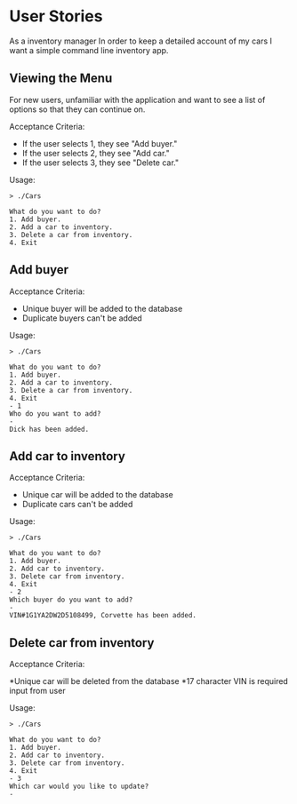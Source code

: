 User Stories
============

As a inventory manager
In order to keep a detailed account of my cars
I want a simple command line inventory app.

## Viewing the Menu

For new users, unfamiliar with the application
and want to see a list of options so that they can
continue on.

Acceptance Criteria:
* If the user selects 1, they see "Add buyer."
* If the user selects 2, they see "Add car."
* If the user selects 3, they see "Delete car."

Usage:

  `> ./Cars`

    What do you want to do?
    1. Add buyer.
    2. Add a car to inventory.
    3. Delete a car from inventory.
    4. Exit

## Add buyer

Acceptance Criteria:

* Unique buyer will be added to the database
* Duplicate buyers can't be added

Usage:

  `> ./Cars`

    What do you want to do?
    1. Add buyer.
    2. Add a car to inventory.
    3. Delete a car from inventory.
    4. Exit
    - 1
    Who do you want to add?
    - 
    Dick has been added.

## Add car to inventory

Acceptance Criteria:

* Unique car will be added to the database
* Duplicate cars can't be added

Usage:

  `> ./Cars`

    What do you want to do?
    1. Add buyer.
    2. Add car to inventory.
    3. Delete car from inventory.
    4. Exit
    - 2 
    Which buyer do you want to add? 
    -
    VIN#1G1YA2DW2D5108499, Corvette has been added.
    

## Delete car from inventory

Acceptance Criteria:

*Unique car will be deleted from the database
*17 character VIN is required input from user

Usage:

  `> ./Cars`

    What do you want to do?
    1. Add buyer.
    2. Add car to inventory.
    3. Delete car from inventory.
    4. Exit
    - 3
    Which car would you like to update?
    -
    


